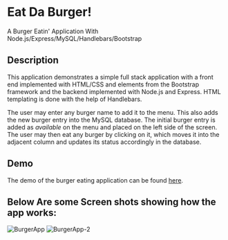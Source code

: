 
# Eat Da Burger!
A Burger Eatin' Application With Node.js/Express/MySQL/Handlebars/Bootstrap

## Description

This application demonstrates a simple full stack application with a front end implemented with HTML/CSS and elements from the Bootstrap framework and the backend implemented with Node.js and Express. HTML templating is done with the help of Handlebars.

The user may enter any burger name to add it to the menu. This also adds the new burger entry into the MySQL database. The initial burger entry is added as *available* on the menu and placed on the left side of the screen. The user may then eat any burger by clicking on it, which moves it into the adjacent column and updates its status accordingly in the database.


## Demo

The demo of the burger eating application can be found [here](https://da-burger.herokuapp.com/).

## Below Are some Screen shots showing how the app works:

![BurgerApp](.public/assets/images/burgerApp.png)
![BurgerApp-2](.public/assets/images/burgerApp2.png)

